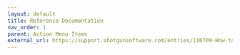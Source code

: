```yaml
---
layout: default
title: Reference Documentation
nav_order: 1
parent: Action Menu Items
external_url: https://support.shotgunsoftware.com/entries/110709-How-to-create-custom-menu-items-for-integration-with-other-pipeline-tools
---
```

